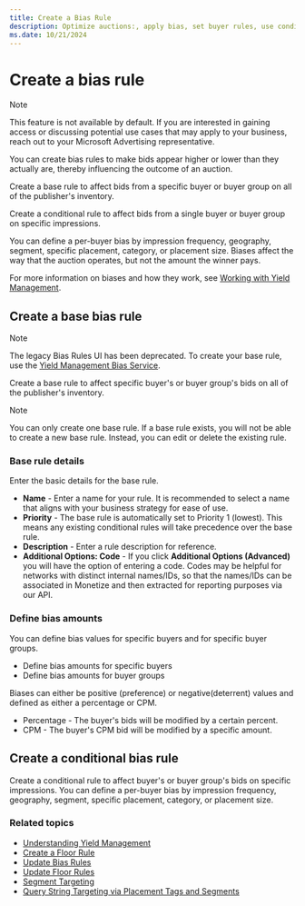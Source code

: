 ```yaml
---
title: Create a Bias Rule
description: Optimize auctions:, apply bias, set buyer rules, use conditional impressions. Define biases (frequency, geography, placement) without altering winning bids.
ms.date: 10/21/2024
---
```


# Create a bias rule

> [!NOTE]
> This feature is not available by default. If you are interested in gaining access or discussing potential use cases that may apply to your business, reach out to your Microsoft Advertising representative.

You can create bias rules to make bids appear higher or lower than they actually are, thereby influencing the outcome of an auction.

Create a base rule to affect bids from a specific buyer or buyer group on all of the publisher's inventory.

Create a conditional rule to affect bids from a single buyer or buyer group on specific impressions.

You can define a per-buyer bias by impression frequency, geography, segment, specific placement, category, or placement size. Biases affect the way that the auction operates, but not the amount the winner pays.

For more information on biases and how they work, see [Working with Yield Management](working-with-yield-management.md).

## Create a base bias rule

> [!NOTE]
> The legacy Bias Rules UI has been deprecated. To create your base rule, use the [Yield Management Bias Service](../digital-platform-api/yield-management-bias-service.md).

Create a base rule to affect specific buyer's or buyer group's bids on all of the publisher's inventory.

<!-- ### Getting there

**Publisher-only clients:** Select **Partners** \>  **Yield Management** \>  **Floor rules** in the menu bar, and then select a publisher if you are prompted.

**All other clients:** Select **Publishers** \>  **Floor Rules** in the menu bar, and then select a publisher if you are prompted.

### Step 1. Get started with Bias Rule Manager

Select a publisher when you are prompted. This opens the **Bias Rule Manager**.

### Step 2. Open the create new base rule dialog

Click **Create New \>  Base Rule**, or click on the **Create a base rule** link within the **Bias** section of the screen to open the **Create New Base Rule** dialog. -->

> [!NOTE]
> You can only create one base rule. If a base rule exists, you will not be able to create a new base rule. Instead, you can edit or delete the existing rule.

### Base rule details

Enter the basic details for the base rule.

- **Name** - Enter a name for your rule. It is recommended to select a name that aligns with your business strategy for ease of use.
- **Priority** - The base rule is automatically set to Priority 1 (lowest). This means any existing conditional rules will take precedence over the base rule.
- **Description** - Enter a rule description for reference.
- **Additional Options: Code** - If you click **Additional Options (Advanced)** you will have the option of entering a code. Codes may be helpful for networks with distinct internal names/IDs, so that the names/IDs can be associated in Monetize and then extracted for reporting purposes via our API.

<!-- ### Step 4. Save the base bias rule

Once you have entered the rule details, click **Save**. The rule will then display under **Bias Rule** on the **Bias Rule Manager** screen. The base rule will be selected and the **Buyers** and **Buyer Groups** tables will display in the **Bias Settings** section. -->

### Define bias amounts

You can define bias values for specific buyers and for specific buyer groups.

- Define bias amounts for specific buyers
- Define bias amounts for buyer groups

Biases can either be positive (preference) or negative(deterrent) values and defined as either a percentage or CPM.

- Percentage - The buyer's bids will be modified by a certain percent.
- CPM - The buyer's CPM bid will be modified by a specific amount.

<!-- ### Define bias amounts for specific buyers

Click **Edit** in the **Buyers** table to display the **Buyer Bias Settings** dialog. Use the name and bias type filters to locate the desired buyer, and then click **edit**
near the buyer.

> [!IMPORTANT]
> To streamline the process of editing multiple buyer's bias settings, you can display the edit tools for all buyers within the list by clicking **Mass edit**.

Select a bias type from the dropdown in the **Bias Type** column, and then enter a value in the field in the **Bias Value** column. You can enter a positive (preference) or negative(deterrent) value for either of the bias types.

- **Percentage** - The buyer's bids will be modified by a certain percent.
- **CPM** - The buyer's CPM bid will be modified by a specific amount.

When you have entered the desired bias amount for the buyer, click the **Save** button within the row.

When you have entered all of the needed bias amounts per buyer, click **Close** to finish editing the base rule.

### Define bias amounts for buyer groups

Click **Edit** in the **Buyer Groups** table to display the **Buyer Group Bias Settings** dialog. Use the name and bias type filters to locate the desired buyer group, and then click edit near the buyer group. You can create buyer groups under **Network** \> **Partners** \> **Demand Partners** \> **Add New Group**.

> [!IMPORTANT]
> To streamline the process of editing multiple buyer group's bias settings, you can display the edit tools for all buyer groups within the list by clicking **Mass edit**.

Select a bias type from the dropdown in the **Bias Type** column, and then enter a value in the field in the **Bias Value** column. You can enter a positive (preference) or negative (deterrent) value for either of the bias types.

- **Percentage** - Bids from buyers in the group will be modified by a certain percent.
- **CPM** - CPM bids from buyers in the group will be modified by a specific amount.

When you have entered the desired bias amount for the buyer group, click the **Save** button within the row.
When you have entered all of the needed bias amounts per buyer group, click **Close** to finish editing the base rule. -->

## Create a conditional bias rule

Create a conditional rule to affect buyer's or buyer group's bids on specific impressions. You can define a per-buyer bias by impression frequency, geography, segment, specific placement, category, or placement size.

<!-- ### Getting there

**Publisher-only clients:** Select **Partners \> Yield Management \> Floor rules** in the menu bar, and then select a publisher if you are prompted.

**All other clients:** Select **Publishers \>  Floor Rules** in the menu bar, and then select a publisher if you are prompted.

### Step 1. Get started

Select a publisher when you are prompted. This opens the **Bias Rule Manager**.

### Step 2. Open the Create New Conditional Rule dialog

Click **Create New \>  Conditional Rule** to open the **Create New Conditional Rule** dialog.

### Step 3. Enter rule details

Enter the basic details for the conditional rule.

- **Name** - Enter a name for your rule. It is recommended to select a name that aligns with your business strategy for ease of use.
- **Priority** - Select the desired priority for the rule, Priority 5 is selected by default. It is recommended to leave lower priorities (1-4)
  for network-wide rules and use higher priorities (5-9) for your publisher-specific rules. It is a good idea to reserve priority 10 for special cases that may arise, such as emergencies or blockers.
- **Description** - Enter a rule description for reference.
- **Additional Options: Code** - If you click **Additional Options (Advanced)** you will have the option of entering a code. Codes may be helpful for networks with distinct internal names/IDs, so that the names/IDs can be associated in Monetize and then extracted for reporting purposes via our API. -->

<!-- ### Step 4. Set audience targeting (optional)

In the **Audience Targeting** tab, you can select the types of users (audience) you would like the rule to apply to.

### Target frequency

Check the **Apply browser session frequency range** checkbox to create a bias rule that applies to bids from creatives the user has viewed a certain number of times. Enter the frequency range that you would like the rule to apply to. Then select the **Scope**, which indicates if you would like frequency to be calculated based on views on inventory across the entire platform (**Platform-wide**), or only views on the publisher's inventory (**Publisher**).

Check the **Show to users without cookies** to have the rule also apply to bids from creatives that have been shown to cookieless users. When this option is selected, you may violate the frequency rang you have set since it's difficult to track views for cookieless users.

### Target geography

Select **Audience Targeting \> Geography** to create a bias rule that applies to impressions in certain geographic regions. You can target specific countries, regions, metro codes, cities, or zip codes.

> [!WARNING]
> Be careful which geographic targeting options you choose; you may significantly reduce the likelihood of matching an impression. For more information, see the note below.
> [!IMPORTANT]
> **A note on the accuracy of geographic targeting by IP address**
>
> Users of geographic targeting should expect some degree of inaccuracy; though targeting by country is highly accurate, the more specific the targeting, the more imprecise the results. This is especially true when targeting locations as granular as cities, metro codes, and zip codes.
>
> Microsoft Advertising uses the IP lookup service provided by [MaxMind](http://www.maxmind.com). For more information, read about their [GeoIP Technology](http://www.maxmind.com/en/geolocation_landing) or [contact MaxMind directly](http://www.maxmind.com/app/contact).
>
> **Geographic targeting and boolean logic**
>
> When more than one targeting type is selected (e.g. both **Region** and **Zip Code**), the set of matching impressions is reduced, sometimes significantly. For example, if both the Boston MA-Manchester NH **Metro Code** and the **City** of Manchester, NH are selected, only users who are located in both will be targeted. Therefore, users in the **City** of Boston will not be included at all. Another example: if both the California **Region** and Chicago, IL **Metro Code** are selected, then NO users will be targeted  since the Chicago metro code does not overlap with California.

**Target countries:**

Click the **Edit** link for **Country**, and then select one of the three options: **Include all countries**, **Include United States only**, or **Include/Exclude a specific list of countries**.... If you select **Include/Exclude a specific list of countries**..., select countries in the **Available List** area and then click **Add** to add them to the **Chosen List**. The rule will apply to impressions in any of the countries within the **Chosen List**.

**Target regions:**

Click the **Edit** link for **Region**, and then select one of the two options: **Include all regions** or **Include/Exclude specific list of regions**.... If you select **Include/Exclude specific list of regions**..., click **Add** near regions in the **Available Regions** area to add them to the **Targeted Regions** area. The rule will apply to impressions in any of the regions within the **Targeted Regions** area.

Region is a more granular target than Country. Generally speaking, regions are based upon whatever method the country in question uses to divide itself into parts. For example, regions within the United States are states. Canada is divided into its provinces, and India is divided into its states and union territories.

**Target metro codes:**

Click the **Edit** link for **Metro Code**, and then select one of the two options: **Include all metro codes** or **Include/Exclude specific list of metro codes**.... If you select **Include/Exclude a specific list of metro codes**..., select metro codes in the **Available List** area and then click **Add** to add them to the
**Chosen List**. The rule will apply to impressions in any of the metro codes within the **Chosen List**.

Metro codes are smaller than regions and are only available for US inventory. Available metro codes range from large cities such as New York, NY and Chicago, IL, to smaller cities such as Rochester, NY, Birmingham, AL, and Pittsburgh, PA.

**Target cities:**

Click the **Edit** link for **City**, and then select one of the two options: **Include all cities** or **Include/Exclude specific list of cities**.... If you select
**Include/Exclude a specific list of cities**..., click **Add** near cities in the **Available List** area to add them to the **Chosen ist**. The rule will apply to impressions in any of the cities within the **Targeted Cities** area.

A City is different than a Metro Code. It may be larger or smaller, depending upon your selection. Unlike metro codes, cities are not limited to US inventory. Cities from all around the world are represented, ranging from Tel Aviv, Israel to Kuala Lumpur, Malaysia.

**Target zip codes:**

Click the **Edit** link for **Zip Code**, and then enter or paste the list of comma-separated or newline-separated 5-digit zip codes that you would like to target in the **Zip Codes** field. Click **Validate** and the system will verify that your zip codes are formatted correctly. The rule will apply to impressions in any of the entered zip codes. If your list of zip codes is formatted incorrectly, you will be presented with an error message and given the chance to edit and resubmit your zip codes. Those zip codes that failed the formatting validation will be listed above the line marked **See Errors Above** inside the text area. If you hover over the help bubble to the right of the text area, you will be presented with a list of the most common errors:

- **Excel-Truncated Zeros**: Excel may truncate leading zeros from zip codes when copy-pasting, e.g. `06514` becomes '6514'. To prevent this from happening, set the cell formatting of your spreadsheet to Zip Code under the Numbers header of the Format Cells dialog.
- **Postal Codes, Zip+4**: Only 5-digit numeric US zip codes are accepted, e.g. `12804`.
- **Colons in Ranges**: Use hyphens rather than colons to denote ranges, e.g. `10001-10010`.
- **Descending Ranges**: Descending ranges of zip codes are not supported. Use ascending ranges instead, e.g. `12561-12804`.

Unlike the other settings listed here, targeting by Zip Code is include-only. Exclude certain zip codes by entering only those you want to target. Like metro codes, zip codes only apply to US inventory.

### Target segments

Select **Audience Targeting** \> **Segment** to create a bias rule that applies to impressions seen by users in certain segments. Check the checkboxes near the segments you would like to target in the **Available Segments** area to add them to the **Targeted Segments** area.

When targeting multiple segments, impressions must be associated will **all** of the targeted segments in order for the rule to apply by default. You can select **any** from the **Target all of the following segments:** dropdown in order for the rule to apply to impressions associated with any of the targeted segments.

In the **Require/Exclude** dropdown, select **Require** to target users that belong to the segment, or **Exclude** to target users that do not belong to the segment.

Click **edit** in the **Segment Age** column to define the length of time users have to belong to the segment in order for the rule to apply.

Check the **Show segment codes** checkbox to display an additional **Code** column within the table. If you entered a code when creating the segment, it will display in this column.

Check the **Show values** checkbox to display an additional **Value** column within the table where you can specify portions of the segment that the rule should apply to. Click **edit** in the **Value** column, select a value type from the **Value** dropdown, enter the value(s), and then click **Set**. This feature is only relevant if the segment you are targeting is a query string segment where parameters have been defined. For example, let's say you have defined a travel segment that has 2 travel_location parameters: US and Canada. If you would like the floor rule to apply to the users within the segmentintending to travel to the US, you can select **equal to** in the **Value** dropdown and then enter US in the text field.

Rather than targeting any or all of the selected segments, you can click on the **Boolean Logic** header to apply more complex logic. -->

<!-- ### Step 5. Set supply targeting (optional)

In the **Supply Targeting** tab, you can select specific inventory you would like the rule to apply to. You can target specific placements, content categories, or placement sizes.

### Target placements

Select **Include specific placements only**... to create a bias rule that applies to specific placements. Click on a publisher in the **Available List** area to
display that publisher's exposed placements. Then click **Add** near placements to add them to the **Selected List**. You can also click **Add** near a publisher in the
**Available List** area to add all of the publisher's exposed placements at once.

> [!NOTE]
> If you target a specific placement, this rule will only apply to bids on that placement.

### Target content categories

Select **Include a specific list of content categories**... to create a bias rule that applies to inventory within a specific category. Click on a category type in the **Available Content Categories** area to display the list of available categories. If you have selected **Universal Content Categories**, click on a category name to display the list of available subcategories. Then click **Add** near categories to add them to the **Targeted Content Categories** area. You can also click **Add** near a universal category in the **Available Content Categories** area to add all of the subcategories at once. Check the **Allow unknown content categories** checkbox for the rule to apply to inventory that has not been categorized.

> [!NOTE]
> Universal content categories apply to platform-wide inventory, while custom content categories are applied only to your managed inventory.

### Target sizes

Select **Specific sizes**... to create a bias rule that applies to inventory of a specific size. Click on a size to select it for targeting. You can shift+click or command+click to select multiple sizes within the list. You can also enter a custom size by entering the dimensions in the **Add a new size target for this rule** fields, and then clicking
**Add Size**. The size you have added with then display at the bottom of the list under the **Custom Sizes** header.

### Step 6. Save the conditional bias rule

Once you have defined the rule targeting, click **Save**. The rule will then display in the conditional rules section on the **Bias Rule Manager** screen. -->

### Related topics

- [Understanding Yield Management](understanding-yield-management.md)
- [Create a Floor Rule](create-a-floor-rule.md)
- [Update Bias Rules](update-bias-rules.md)
- [Update Floor Rules](update-floor-rules.md)
- [Segment Targeting](segment-targeting.md)
- [Query String Targeting via Placement Tags and Segments](query-string-targeting-via-placement-tags-and-segments.md)
